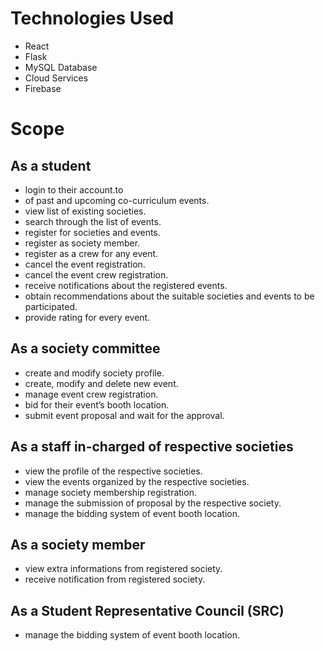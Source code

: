 # Technologies Used
* React
* Flask
* MySQL Database
* Cloud Services
* Firebase

# Scope

## As a student 
* login to their account.to
* of past and upcoming co-curriculum events.
* view list of existing societies.
* search through the list of events. 
* register for societies and events.
* register as society member.
* register as a crew for any event.
* cancel the event registration. 
* cancel the event crew registration. 
* receive notifications about the registered events.
* obtain recommendations about the suitable societies and events to be participated. 
* provide rating for every event.

## As a society committee
* create and modify society profile.
* create, modify and delete new event.
* manage event crew registration.
* bid for their event’s booth location.
* submit event proposal and wait for the approval. 

## As a staff in-charged of respective societies
* view the profile of the respective societies.
* view the events organized by the respective societies. 
* manage society membership registration.
* manage the submission of proposal by the respective society. 
* manage the bidding system of event booth location.

## As a society member
* view extra informations from registered society. 
* receive notification from registered society. 

## As a Student Representative Council (SRC)
* manage the bidding system of event booth location.
